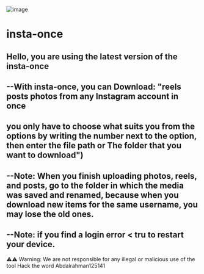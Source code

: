 ![image](https://github.com/ABooD125141/insta-once/assets/136172276/ff249718-3e19-4fe1-a87f-a51b9f6cabe2)

# insta-once
Hello, you are using the latest version of the insta-once
-----------------------------------------------------------------------------------
--With insta-once, you can Download:
"reels
posts
photos
from any Instagram account in once 
------------------------------------------------------------------------------------
you only have to choose what suits you from the options by writing
the number next to the option, then enter the file path or The folder
that you want to download")
------------------------------------------------------------------------------------
--Note: When you finish uploading photos, reels, and posts, go to the folder in which the media 
was saved and renamed, because when you download new items for the same username, you may lose the old ones.
---------------------------------------------------------------------------------------------------------------
--Note: if you find a login error < tru to restart your device.
---------------------------------------------------------------------------------------
⚠⚠ Warning: We are not responsible for any illegal or malicious use of the tool
Hack the word
Abdalrahman125141      
